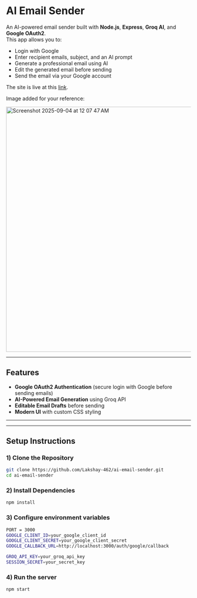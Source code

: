# AI Email Sender

An AI-powered email sender built with **Node.js**, **Express**, **Groq AI**, and **Google OAuth2**.  
This app allows you to:

- Login with Google  
- Enter recipient emails, subject, and an AI prompt  
- Generate a professional email using AI  
- Edit the generated email before sending  
- Send the email via your Google account
  
The site is live at this [link](https://ai-email-sender-p87v.onrender.com).   

Image added for your reference:

<img width="1050" height="669" alt="Screenshot 2025-09-04 at 12 07 47 AM" src="https://github.com/user-attachments/assets/4c38f58b-9571-4a53-b55c-cc3a74235819" />


---

## Features
- **Google OAuth2 Authentication** (secure login with Google before sending emails)  
- **AI-Powered Email Generation** using Groq API  
- **Editable Email Drafts** before sending  
- **Modern UI** with custom CSS styling  

---


---

## Setup Instructions

### 1) Clone the Repository
```bash
git clone https://github.com/Lakshay-462/ai-email-sender.git
cd ai-email-sender
```

### 2) Install Dependencies
```bash
npm install
```

### 3) Configure environment variables
```bash
PORT = 3000
GOOGLE_CLIENT_ID=your_google_client_id
GOOGLE_CLIENT_SECRET=your_google_client_secret
GOOGLE_CALLBACK_URL=http://localhost:3000/auth/google/callback

GROQ_API_KEY=your_groq_api_key
SESSION_SECRET=your_secret_key
```

### 4) Run the server
```bash
npm start
```





